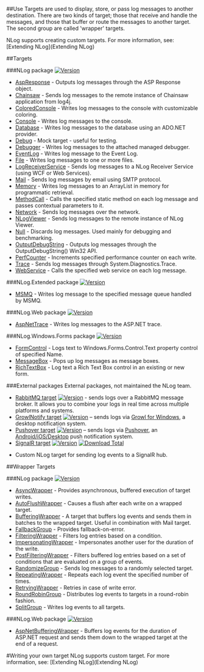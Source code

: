##Use
Targets are used to display, store, or pass log messages to another destination. There are two kinds of target; those that receive and handle the messages, and those that buffer or route the messages to another target. The second group are called 'wrapper' targets. 

NLog supports creating custom targets. For more information, see: [Extending NLog](Extending NLog)

##Targets

###NLog package [![Version](https://img.shields.io/nuget/v/NLog.svg)](https://www.nuget.org/packages/NLog)
* [AspResponse](AspResponse-target) - Outputs log messages through the ASP Response object.
* [Chainsaw](Chainsaw-target) - Sends log messages to the remote instance of Chainsaw application from log4j.
* [ColoredConsole](ColoredConsole-target) - Writes log messages to the console with customizable coloring.
* [Console](Console-target) - Writes log messages to the console.
* [Database](Database-target) - Writes log messages to the database using an ADO.NET provider.
* [Debug](Debug-target) - Mock target - useful for testing.
* [Debugger](Debugger-target) - Writes log messages to the attached managed debugger.
* [EventLog](EventLog-target) - Writes log message to the Event Log.
* [File](File-target) - Writes log messages to one or more files.
* [LogReceiverService](LogReceiverService-target) - Sends log messages to a NLog Receiver Service (using WCF or Web Services).
* [Mail](Mail-target) - Sends log messages by email using SMTP protocol.
* [Memory](Memory-target) - Writes log messages to an ArrayList in memory for programmatic retrieval.
* [MethodCall](MethodCall-target) - Calls the specified static method on each log message and passes contextual parameters to it.
* [Network](Network-target) - Sends log messages over the network.
* [NLogViewer](NLogViewer-target) - Sends log messages to the remote instance of NLog Viewer.
* [Null](Null-target) - Discards log messages. Used mainly for debugging and benchmarking.
* [OutputDebugString](OutputDebugString-target) - Outputs log messages through the OutputDebugString() Win32 API.
* [PerfCounter](PerfCounter-target) - Increments specified performance counter on each write.
* [Trace](Trace-target) - Sends log messages through System.Diagnostics.Trace.
* [WebService](WebService-target) - Calls the specified web service on each log message.

###NLog.Extended package  [![Version](https://img.shields.io/nuget/v/NLog.Extended.svg)](https://www.nuget.org/packages/NLog.Extended)
* [MSMQ](MSMQ-target) - Writes log message to the specified message queue handled by MSMQ.

###NLog.Web package [![Version](https://img.shields.io/nuget/v/NLog.Web.svg)](https://www.nuget.org/packages/NLog.Web)

* [AspNetTrace](AspNetTrace-target) - Writes log messages to the ASP.NET trace.


###NLog.Windows.Forms package [![Version](https://img.shields.io/nuget/v/NLog.Windows.Forms.svg)](https://www.nuget.org/packages/NLog.Windows.Forms)
* [FormControl](FormControl-target) - Logs text to Windows.Forms.Control.Text property control of specified Name.
* [MessageBox](MessageBox-target) - Pops up log messages as message boxes.
* [RichTextBox](RichTextBox-target) - Log text a Rich Text Box control in an existing or new form.



###External packages
External packages, not maintained the NLog team.

 * [RabbitMQ target](https://github.com/haf/NLog.RabbitMQ)
 [![Version](https://img.shields.io/nuget/v/NLog.RabbitMQ.svg)](https://www.nuget.org/packages/NLog.RabbitMQ) - sends logs over a RabbitMQ message broker. It allows you to combine your logs in real time across multiple platforms and systems.
 * [GrowlNotify target](https://github.com/RyanFarley/NLogGrowlNotify) 
 [![Version](https://img.shields.io/nuget/v/NLog.Growl.svg)](https://www.nuget.org/packages/NLog.Growl)
 – sends logs via [Growl for Windows](http://www.growlforwindows.com/gfw/), a desktop notification system.
 * [Pushover target](https://github.com/RobThree/NLog.Targets.Pushover) 
 [![Version](http://img.shields.io/nuget/v/NLog.Targets.Pushover.svg)](https://www.nuget.org/packages/NLog.Targets.Pushover)
 – sends logs via [Pushover](https://pushover.net/), an [Android/iOS/Desktop](https://pushover.net/clients) push notification system.
* [SignalR target](https://github.com/toddmeinershagen/NLog.SignalR)
[![Version](https://img.shields.io/nuget/v/NLog.SignalR.svg?style=flat)](https://www.nuget.org/packages/NLog.SignalR/)
[![Download Total](https://img.shields.io/nuget/dt/NLog.SignalR.svg?style=flat)](https://www.nuget.org/packages/NLog.SignalR/)
- Custom NLog target for sending log events to a SignalR hub.

##Wrapper Targets

###NLog package [![Version](https://img.shields.io/nuget/v/NLog.svg)](https://www.nuget.org/packages/NLog)
* [AsyncWrapper](AsyncWrapper-target) - Provides asynchronous, buffered execution of target writes.
* [AutoFlushWrapper](AutoFlushWrapper-target) - Causes a flush after each write on a wrapped target.
* [BufferingWrapper](BufferingWrapper-target) - A target that buffers log events and sends them in batches to the wrapped target. Useful in combination with Mail target.
* [FallbackGroup](FallbackGroup-target) - Provides fallback-on-error.
* [FilteringWrapper](FilteringWrapper-target) - Filters log entries based on a condition.
* [ImpersonatingWrapper](ImpersonatingWrapper-target) - Impersonates another user for the duration of the write.
* [PostFilteringWrapper](PostFilteringWrapper-target) - Filters buffered log entries based on a set of conditions that are evaluated on a group of events.
* [RandomizeGroup](RandomizeGroup-target) - Sends log messages to a randomly selected target.
* [RepeatingWrapper](RepeatingWrapper-target) - Repeats each log event the specified number of times.
* [RetryingWrapper](RetryingWrapper-target) - Retries in case of write error.
* [RoundRobinGroup](RoundRobinGroup-target) - Distributes log events to targets in a round-robin fashion.
* [SplitGroup](SplitGroup-target) - Writes log events to all targets.

###NLog.Web package [![Version](https://img.shields.io/nuget/v/NLog.Web.svg)](https://www.nuget.org/packages/NLog.Web)
* [AspNetBufferingWrapper](AspNetBufferingWrapper-target) - Buffers log events for the duration of ASP.NET request and sends them down to the wrapped target at the end of a request.



#Writing your own target
NLog supports custom target. For more information, see: [Extending NLog](Extending NLog)